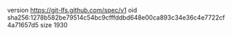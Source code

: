version https://git-lfs.github.com/spec/v1
oid sha256:1278b582be79514c54bc9cfffddbd648e00ca893c34e36c4e7722cf4a71657d5
size 1930
